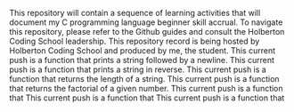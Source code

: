This repository will contain a sequence of learning activities that will document my C programming language beginner skill accrual.
To navigate this repository, please refer to the Github guides and consult the Holberton Coding School leadership. 
This repository record is being hosted by Holberton Coding School and produced by me, the student.
This current push is a function that prints a string followed by a newline. 
This current push is a function that prints a string in reverse.
This current push is a function that returns the length of a string. 
This current push is a function that returns the factorial of a given number.
This current push is a function that
This current push is a function that
This current push is a function that

